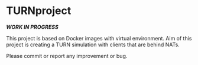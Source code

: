 # TURNproject

***WORK IN PROGRESS***

This project is based on Docker images with virtual environment. Aim of this project is creating a TURN simulation with clients that are behind NATs.

Please commit or report any improvement or bug. 
